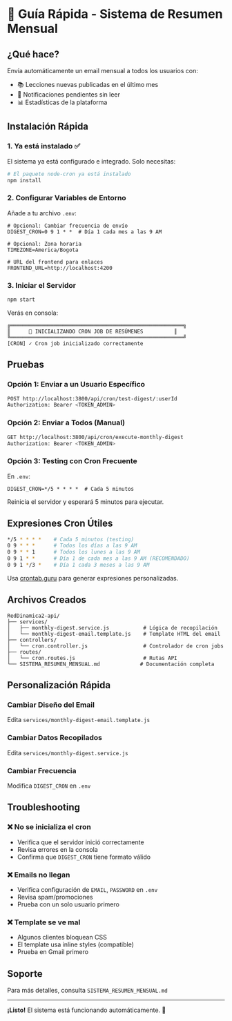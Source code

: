 # 🚀 Guía Rápida - Sistema de Resumen Mensual

## ¿Qué hace?

Envía automáticamente un email mensual a todos los usuarios con:
- 📚 Lecciones nuevas publicadas en el último mes
- 🔔 Notificaciones pendientes sin leer
- 📊 Estadísticas de la plataforma

## Instalación Rápida

### 1. Ya está instalado ✅

El sistema ya está configurado e integrado. Solo necesitas:

```bash
# El paquete node-cron ya está instalado
npm install
```

### 2. Configurar Variables de Entorno

Añade a tu archivo `.env`:

```env
# Opcional: Cambiar frecuencia de envío
DIGEST_CRON=0 9 1 * *  # Día 1 cada mes a las 9 AM

# Opcional: Zona horaria
TIMEZONE=America/Bogota

# URL del frontend para enlaces
FRONTEND_URL=http://localhost:4200
```

### 3. Iniciar el Servidor

```bash
npm start
```

Verás en consola:
```
╔════════════════════════════════════════════════════════╗
║      📅 INICIALIZANDO CRON JOB DE RESÚMENES          ║
╚════════════════════════════════════════════════════════╝
[CRON] ✓ Cron job inicializado correctamente
```

## Pruebas

### Opción 1: Enviar a un Usuario Específico

```bash
POST http://localhost:3800/api/cron/test-digest/:userId
Authorization: Bearer <TOKEN_ADMIN>
```

### Opción 2: Enviar a Todos (Manual)

```bash
GET http://localhost:3800/api/cron/execute-monthly-digest
Authorization: Bearer <TOKEN_ADMIN>
```

### Opción 3: Testing con Cron Frecuente

En `.env`:
```env
DIGEST_CRON=*/5 * * * *  # Cada 5 minutos
```

Reinicia el servidor y esperará 5 minutos para ejecutar.

## Expresiones Cron Útiles

```bash
*/5 * * * *    # Cada 5 minutos (testing)
0 9 * * *      # Todos los días a las 9 AM
0 9 * * 1      # Todos los lunes a las 9 AM
0 9 1 * *      # Día 1 de cada mes a las 9 AM (RECOMENDADO)
0 9 1 */3 *    # Día 1 cada 3 meses a las 9 AM
```

Usa [crontab.guru](https://crontab.guru/) para generar expresiones personalizadas.

## Archivos Creados

```
RedDinamica2-api/
├── services/
│   ├── monthly-digest.service.js           # Lógica de recopilación
│   └── monthly-digest-email.template.js    # Template HTML del email
├── controllers/
│   └── cron.controller.js                  # Controlador de cron jobs
├── routes/
│   └── cron.routes.js                      # Rutas API
└── SISTEMA_RESUMEN_MENSUAL.md             # Documentación completa
```

## Personalización Rápida

### Cambiar Diseño del Email

Edita `services/monthly-digest-email.template.js`

### Cambiar Datos Recopilados

Edita `services/monthly-digest.service.js`

### Cambiar Frecuencia

Modifica `DIGEST_CRON` en `.env`

## Troubleshooting

### ❌ No se inicializa el cron

- Verifica que el servidor inició correctamente
- Revisa errores en la consola
- Confirma que `DIGEST_CRON` tiene formato válido

### ❌ Emails no llegan

- Verifica configuración de `EMAIL`, `PASSWORD` en `.env`
- Revisa spam/promociones
- Prueba con un solo usuario primero

### ❌ Template se ve mal

- Algunos clientes bloquean CSS
- El template usa inline styles (compatible)
- Prueba en Gmail primero

## Soporte

Para más detalles, consulta `SISTEMA_RESUMEN_MENSUAL.md`

---

**¡Listo!** El sistema está funcionando automáticamente. 🎉

